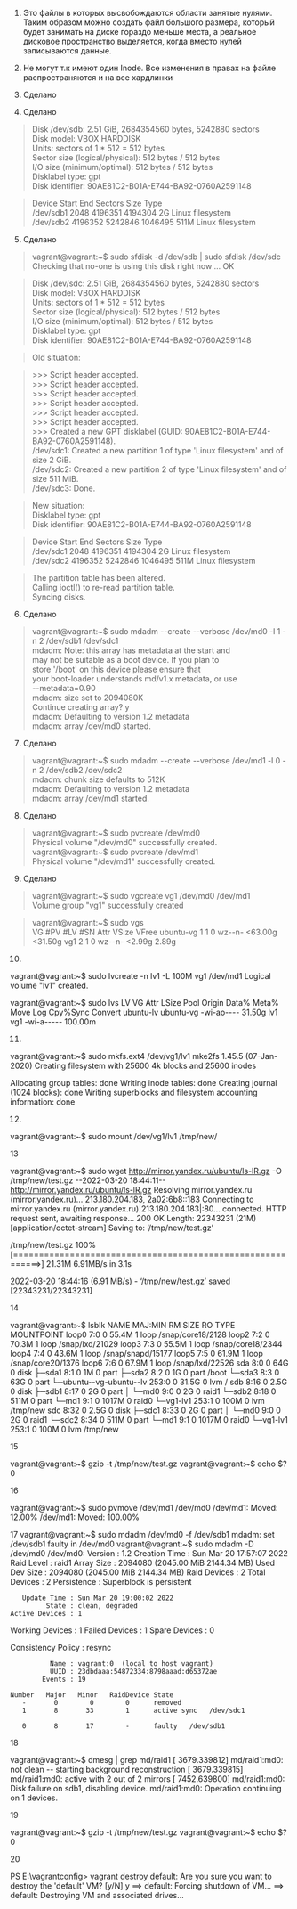 1. Это файлы в которых высвобождаются области занятые нулями. Таким образом можно создать файл большого размера,
который будет занимать на диске гораздо меньше места, а реальное дисковое пространство выделяется, когда вместо нулей
записываются данные.

2. Не могут т.к имеют один Inode. Все изменения в правах на файле распространяются и на все хардлинки

3.  Сделано

4.  Сделано
> Disk /dev/sdb: 2.51 GiB, 2684354560 bytes, 5242880 sectors </br>
Disk model: VBOX HARDDISK </br>
Units: sectors of 1 * 512 = 512 bytes </br>
Sector size (logical/physical): 512 bytes / 512 bytes </br>
I/O size (minimum/optimal): 512 bytes / 512 bytes </br>
Disklabel type: gpt </br>
Disk identifier: 90AE81C2-B01A-E744-BA92-0760A2591148 </br>

> Device       Start     End Sectors  Size Type </br>
/dev/sdb1     2048 4196351 4194304    2G Linux filesystem </br>
/dev/sdb2  4196352 5242846 1046495  511M Linux filesystem </br>


5. Сделано
> vagrant@vagrant:~$ sudo sfdisk -d /dev/sdb | sudo sfdisk /dev/sdc </br>
Checking that no-one is using this disk right now ... OK </br>

> Disk /dev/sdc: 2.51 GiB, 2684354560 bytes, 5242880 sectors </br>
Disk model: VBOX HARDDISK </br>
Units: sectors of 1 * 512 = 512 bytes </br>
Sector size (logical/physical): 512 bytes / 512 bytes </br>
I/O size (minimum/optimal): 512 bytes / 512 bytes </br>
Disklabel type: gpt </br>
Disk identifier: 90AE81C2-B01A-E744-BA92-0760A2591148 </br>

> Old situation: </br>

> \>>> Script header accepted. </br>
\>>> Script header accepted. </br>
\>>> Script header accepted. </br>
\>>> Script header accepted. </br>
\>>> Script header accepted. </br>
\>>> Script header accepted. </br>
\>>> Created a new GPT disklabel (GUID: 90AE81C2-B01A-E744-BA92-0760A2591148). </br>
/dev/sdc1: Created a new partition 1 of type 'Linux filesystem' and of size 2 GiB. </br>
/dev/sdc2: Created a new partition 2 of type 'Linux filesystem' and of size 511 MiB. </br>
/dev/sdc3: Done. </br>

> New situation: </br>
Disklabel type: gpt </br>
Disk identifier: 90AE81C2-B01A-E744-BA92-0760A2591148 </br>

> Device       Start     End Sectors  Size Type </br>
/dev/sdc1     2048 4196351 4194304    2G Linux filesystem </br>
/dev/sdc2  4196352 5242846 1046495  511M Linux filesystem </br>

> The partition table has been altered. </br>
Calling ioctl() to re-read partition table. </br>
Syncing disks. </br>

6. Сделано
> vagrant@vagrant:~$ sudo mdadm --create --verbose /dev/md0 -l 1 -n 2 /dev/sdb1 /dev/sdc1 </br>
mdadm: Note: this array has metadata at the start and </br>
    may not be suitable as a boot device.  If you plan to </br>
    store '/boot' on this device please ensure that </br>
    your boot-loader understands md/v1.x metadata, or use </br>
    --metadata=0.90 </br>
mdadm: size set to 2094080K </br>
Continue creating array? y </br>
mdadm: Defaulting to version 1.2 metadata </br>
mdadm: array /dev/md0 started. </br>


7. Сделано
> vagrant@vagrant:~$ sudo mdadm --create --verbose /dev/md1 -l 0 -n 2 /dev/sdb2 /dev/sdc2 </br>
mdadm: chunk size defaults to 512K </br>
mdadm: Defaulting to version 1.2 metadata </br>
mdadm: array /dev/md1 started. </br>

8. Сделано
> vagrant@vagrant:~$ sudo pvcreate /dev/md0 </br>
  Physical volume "/dev/md0" successfully created. </br>
vagrant@vagrant:~$ sudo pvcreate /dev/md1 </br>
  Physical volume "/dev/md1" successfully created. </br>

9. Сделано

> vagrant@vagrant:~$ sudo vgcreate vg1 /dev/md0 /dev/md1 </br>
  Volume group "vg1" successfully created </br>

 > vagrant@vagrant:~$ sudo vgs </br>
  VG        #PV #LV #SN Attr   VSize   VFree
  ubuntu-vg   1   1   0 wz--n- <63.00g <31.50g
  vg1         2   1   0 wz--n-  <2.99g   2.89g

10.
vagrant@vagrant:~$ sudo lvcreate -n lv1 -L 100M vg1 /dev/md1
  Logical volume "lv1" created.

vagrant@vagrant:~$ sudo lvs
  LV        VG        Attr       LSize   Pool Origin Data%  Meta%  Move Log Cpy%Sync Convert
  ubuntu-lv ubuntu-vg -wi-ao----  31.50g
  lv1       vg1       -wi-a----- 100.00m

11.

vagrant@vagrant:~$ sudo mkfs.ext4 /dev/vg1/lv1
mke2fs 1.45.5 (07-Jan-2020)
Creating filesystem with 25600 4k blocks and 25600 inodes

Allocating group tables: done
Writing inode tables: done
Creating journal (1024 blocks): done
Writing superblocks and filesystem accounting information: done


12.
vagrant@vagrant:~$ sudo mount /dev/vg1/lv1 /tmp/new/

13


vagrant@vagrant:~$ sudo wget http://mirror.yandex.ru/ubuntu/ls-lR.gz -O /tmp/new/test.gz
--2022-03-20 18:44:11--  http://mirror.yandex.ru/ubuntu/ls-lR.gz
Resolving mirror.yandex.ru (mirror.yandex.ru)... 213.180.204.183, 2a02:6b8::183
Connecting to mirror.yandex.ru (mirror.yandex.ru)|213.180.204.183|:80... connected.
HTTP request sent, awaiting response... 200 OK
Length: 22343231 (21M) [application/octet-stream]
Saving to: ‘/tmp/new/test.gz’

/tmp/new/test.gz                  100%[===========================================================>]  21.31M  6.91MB/s    in 3.1s

2022-03-20 18:44:16 (6.91 MB/s) - ‘/tmp/new/test.gz’ saved [22343231/22343231]

14

vagrant@vagrant:~$ lsblk
NAME                      MAJ:MIN RM  SIZE RO TYPE  MOUNTPOINT
loop0                       7:0    0 55.4M  1 loop  /snap/core18/2128
loop2                       7:2    0 70.3M  1 loop  /snap/lxd/21029
loop3                       7:3    0 55.5M  1 loop  /snap/core18/2344
loop4                       7:4    0 43.6M  1 loop  /snap/snapd/15177
loop5                       7:5    0 61.9M  1 loop  /snap/core20/1376
loop6                       7:6    0 67.9M  1 loop  /snap/lxd/22526
sda                         8:0    0   64G  0 disk
├─sda1                      8:1    0    1M  0 part
├─sda2                      8:2    0    1G  0 part  /boot
└─sda3                      8:3    0   63G  0 part
  └─ubuntu--vg-ubuntu--lv 253:0    0 31.5G  0 lvm   /
sdb                         8:16   0  2.5G  0 disk
├─sdb1                      8:17   0    2G  0 part
│ └─md0                     9:0    0    2G  0 raid1
└─sdb2                      8:18   0  511M  0 part
  └─md1                     9:1    0 1017M  0 raid0
    └─vg1-lv1             253:1    0  100M  0 lvm   /tmp/new
sdc                         8:32   0  2.5G  0 disk
├─sdc1                      8:33   0    2G  0 part
│ └─md0                     9:0    0    2G  0 raid1
└─sdc2                      8:34   0  511M  0 part
  └─md1                     9:1    0 1017M  0 raid0
    └─vg1-lv1             253:1    0  100M  0 lvm   /tmp/new

15

vagrant@vagrant:~$ gzip -t /tmp/new/test.gz
vagrant@vagrant:~$ echo $?
0


16

vagrant@vagrant:~$ sudo pvmove /dev/md1 /dev/md0
  /dev/md1: Moved: 12.00%
  /dev/md1: Moved: 100.00%

17
vagrant@vagrant:~$ sudo mdadm /dev/md0 -f /dev/sdb1
mdadm: set /dev/sdb1 faulty in /dev/md0
vagrant@vagrant:~$ sudo mdadm -D /dev/md0
/dev/md0:
           Version : 1.2
     Creation Time : Sun Mar 20 17:57:07 2022
        Raid Level : raid1
        Array Size : 2094080 (2045.00 MiB 2144.34 MB)
     Used Dev Size : 2094080 (2045.00 MiB 2144.34 MB)
      Raid Devices : 2
     Total Devices : 2
       Persistence : Superblock is persistent

       Update Time : Sun Mar 20 19:00:02 2022
             State : clean, degraded
    Active Devices : 1
   Working Devices : 1
    Failed Devices : 1
     Spare Devices : 0

Consistency Policy : resync

              Name : vagrant:0  (local to host vagrant)
              UUID : 23dbdaaa:54872334:8798aaad:d65372ae
            Events : 19

    Number   Major   Minor   RaidDevice State
       -       0        0        0      removed
       1       8       33        1      active sync   /dev/sdc1

       0       8       17        -      faulty   /dev/sdb1


18

vagrant@vagrant:~$ dmesg | grep md/raid1
[ 3679.339812] md/raid1:md0: not clean -- starting background reconstruction
[ 3679.339815] md/raid1:md0: active with 2 out of 2 mirrors
[ 7452.639800] md/raid1:md0: Disk failure on sdb1, disabling device.
               md/raid1:md0: Operation continuing on 1 devices.

19

vagrant@vagrant:~$ gzip -t /tmp/new/test.gz
vagrant@vagrant:~$ echo $?
0


20

PS E:\vagrantconfig> vagrant destroy
    default: Are you sure you want to destroy the 'default' VM? [y/N] y
==> default: Forcing shutdown of VM...
==> default: Destroying VM and associated drives...
